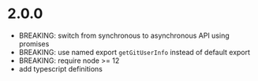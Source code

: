 # 2.0.0

- BREAKING: switch from synchronous to asynchronous API using promises
- BREAKING: use named export `getGitUserInfo` instead of default export
- BREAKING: require node >= 12
- add typescript definitions
